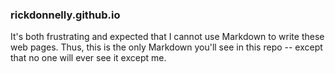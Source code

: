 ### rickdonnelly.github.io

It's both frustrating and expected that I cannot use Markdown to write these web pages. Thus, this is the only Markdown you'll see in this repo -- except that no one will ever see it except me.

